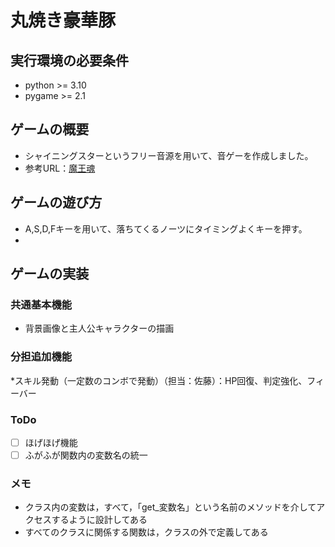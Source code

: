 # 丸焼き豪華豚

## 実行環境の必要条件
* python >= 3.10
* pygame >= 2.1

## ゲームの概要
* シャイニングスターというフリー音源を用いて、音ゲーを作成しました。
* 参考URL：[魔王魂](https://maou.audio/14_shining_star/#google_vignette)

## ゲームの遊び方
* A,S,D,Fキーを用いて、落ちてくるノーツにタイミングよくキーを押す。
* 

## ゲームの実装
### 共通基本機能
* 背景画像と主人公キャラクターの描画

### 分担追加機能
*スキル発動（一定数のコンボで発動）（担当：佐藤）：HP回復、判定強化、フィーバー

### ToDo
- [ ] ほげほげ機能
- [ ] ふがふが関数内の変数名の統一

### メモ
* クラス内の変数は，すべて，「get_変数名」という名前のメソッドを介してアクセスするように設計してある
* すべてのクラスに関係する関数は，クラスの外で定義してある

